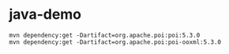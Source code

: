# java-demo

```shell
mvn dependency:get -Dartifact=org.apache.poi:poi:5.3.0
mvn dependency:get -Dartifact=org.apache.poi:poi-ooxml:5.3.0

```

